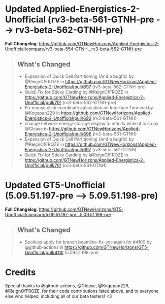 # Updated Applied-Energistics-2-Unofficial (rv3-beta-561-GTNH-pre -->  rv3-beta-562-GTNH-pre)
**Full Changelog**: https://github.com/GTNewHorizons/Applied-Energistics-2-Unofficial/compare/rv3-beta-554-GTNH...rv3-beta-562-GTNH-pre
>## What's Changed
> * Expansion of Quick Cell Partitioning (And a bugfix) by @ReignOfFROZE in https://github.com/GTNewHorizons/Applied-Energistics-2-Unofficial/pull/697 (rv3-beta-562-GTNH-pre)
> * Quick Fix for Sticky Carding by @ReignOfFROZE in https://github.com/GTNewHorizons/Applied-Energistics-2-Unofficial/pull/701 (rv3-beta-562-GTNH-pre)
> * Fix mouse click coordinate calculation on Interface Terminal by @Kogepan229 in https://github.com/GTNewHorizons/Applied-Energistics-2-Unofficial/pull/693 (rv3-beta-561-GTNH)
> * change network energy storage display to infinity when it is so by @Glease in https://github.com/GTNewHorizons/Applied-Energistics-2-Unofficial/pull/696 (rv3-beta-561-GTNH)
> * Expansion of Quick Cell Partitioning (And a bugfix) by @ReignOfFROZE in https://github.com/GTNewHorizons/Applied-Energistics-2-Unofficial/pull/697 (rv3-beta-561-GTNH)
> * Quick Fix for Sticky Carding by @ReignOfFROZE in https://github.com/GTNewHorizons/Applied-Energistics-2-Unofficial/pull/701 (rv3-beta-561-GTNH)
>

# Updated GT5-Unofficial (5.09.51.197-pre -->  5.09.51.198-pre)
**Full Changelog**: https://github.com/GTNewHorizons/GT5-Unofficial/compare/5.09.51.197-pre...5.09.51.198-pre
>## What's Changed
> * Spotless apply for branch beamline-fix-yet-again for #4109 by @github-actions in https://github.com/GTNewHorizons/GT5-Unofficial/pull/4110 (5.09.51.198-pre)
>

# Credits
Special thanks to @github-actions, @Glease, @Kogepan229, @ReignOfFROZE, for their code contributions listed above, and to everyone else who helped, including all of our beta testers! <3